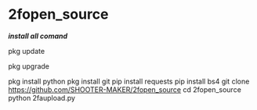 # 2fopen_source
***install all comand***

pkg update

pkg upgrade

pkg install python
pkg install git
pip install requests
pip install bs4
git clone https://github.com/SHOOTER-MAKER/2fopen_source
cd 2fopen_source
python 2faupload.py
